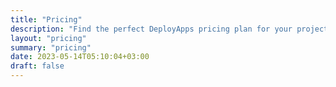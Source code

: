 ```yaml
---
title: "Pricing"
description: "Find the perfect DeployApps pricing plan for your project. Compare free and commercial options to suit hobbyists and professionals alike"
layout: "pricing"
summary: "pricing"
date: 2023-05-14T05:10:04+03:00
draft: false
---
```


